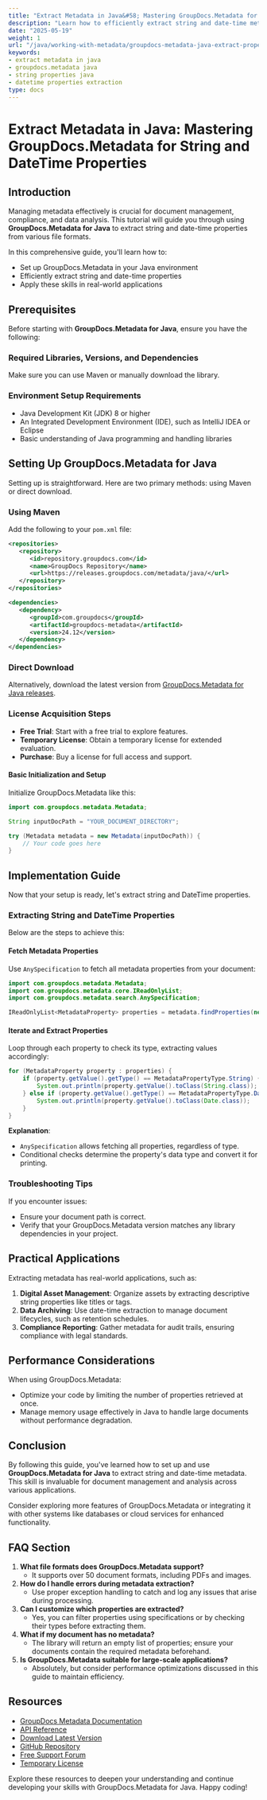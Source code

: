 ```yaml
---
title: "Extract Metadata in Java&#58; Mastering GroupDocs.Metadata for String and DateTime Properties"
description: "Learn how to efficiently extract string and date-time metadata from documents using GroupDocs.Metadata for Java. This comprehensive guide covers setup, implementation, and practical applications."
date: "2025-05-19"
weight: 1
url: "/java/working-with-metadata/groupdocs-metadata-java-extract-properties/"
keywords:
- extract metadata in java
- groupdocs.metadata java
- string properties java
- datetime properties extraction
type: docs
---
```

# Extract Metadata in Java: Mastering GroupDocs.Metadata for String and DateTime Properties

## Introduction
Managing metadata effectively is crucial for document management, compliance, and data analysis. This tutorial will guide you through using **GroupDocs.Metadata for Java** to extract string and date-time properties from various file formats.

In this comprehensive guide, you'll learn how to:
- Set up GroupDocs.Metadata in your Java environment
- Efficiently extract string and date-time properties
- Apply these skills in real-world applications

## Prerequisites
Before starting with **GroupDocs.Metadata for Java**, ensure you have the following:

### Required Libraries, Versions, and Dependencies
Make sure you can use Maven or manually download the library.

### Environment Setup Requirements
- Java Development Kit (JDK) 8 or higher
- An Integrated Development Environment (IDE), such as IntelliJ IDEA or Eclipse
- Basic understanding of Java programming and handling libraries

## Setting Up GroupDocs.Metadata for Java
Setting up is straightforward. Here are two primary methods: using Maven or direct download.

### Using Maven
Add the following to your `pom.xml` file:

```xml
<repositories>
   <repository>
      <id>repository.groupdocs.com</id>
      <name>GroupDocs Repository</name>
      <url>https://releases.groupdocs.com/metadata/java/</url>
   </repository>
</repositories>

<dependencies>
   <dependency>
      <groupId>com.groupdocs</groupId>
      <artifactId>groupdocs-metadata</artifactId>
      <version>24.12</version>
   </dependency>
</dependencies>
```

### Direct Download
Alternatively, download the latest version from [GroupDocs.Metadata for Java releases](https://releases.groupdocs.com/metadata/java/).

### License Acquisition Steps
- **Free Trial**: Start with a free trial to explore features.
- **Temporary License**: Obtain a temporary license for extended evaluation.
- **Purchase**: Buy a license for full access and support.

#### Basic Initialization and Setup
Initialize GroupDocs.Metadata like this:

```java
import com.groupdocs.metadata.Metadata;

String inputDocPath = "YOUR_DOCUMENT_DIRECTORY";

try (Metadata metadata = new Metadata(inputDocPath)) {
    // Your code goes here
}
```

## Implementation Guide
Now that your setup is ready, let's extract string and DateTime properties.

### Extracting String and DateTime Properties
Below are the steps to achieve this:

#### Fetch Metadata Properties
Use `AnySpecification` to fetch all metadata properties from your document:

```java
import com.groupdocs.metadata.Metadata;
import com.groupdocs.metadata.core.IReadOnlyList;
import com.groupdocs.metadata.search.AnySpecification;

IReadOnlyList<MetadataProperty> properties = metadata.findProperties(new AnySpecification());
```

#### Iterate and Extract Properties
Loop through each property to check its type, extracting values accordingly:

```java
for (MetadataProperty property : properties) {
    if (property.getValue().getType() == MetadataPropertyType.String) {
        System.out.println(property.getValue().toClass(String.class));
    } else if (property.getValue().getType() == MetadataPropertyType.DateTime) {
        System.out.println(property.getValue().toClass(Date.class));
    }
}
```

**Explanation**: 
- `AnySpecification` allows fetching all properties, regardless of type.
- Conditional checks determine the property's data type and convert it for printing.

### Troubleshooting Tips
If you encounter issues:
- Ensure your document path is correct.
- Verify that your GroupDocs.Metadata version matches any library dependencies in your project.

## Practical Applications
Extracting metadata has real-world applications, such as:
1. **Digital Asset Management**: Organize assets by extracting descriptive string properties like titles or tags.
2. **Data Archiving**: Use date-time extraction to manage document lifecycles, such as retention schedules.
3. **Compliance Reporting**: Gather metadata for audit trails, ensuring compliance with legal standards.

## Performance Considerations
When using GroupDocs.Metadata:
- Optimize your code by limiting the number of properties retrieved at once.
- Manage memory usage effectively in Java to handle large documents without performance degradation.

## Conclusion
By following this guide, you've learned how to set up and use **GroupDocs.Metadata for Java** to extract string and date-time metadata. This skill is invaluable for document management and analysis across various applications.

Consider exploring more features of GroupDocs.Metadata or integrating it with other systems like databases or cloud services for enhanced functionality.

## FAQ Section
1. **What file formats does GroupDocs.Metadata support?**
   - It supports over 50 document formats, including PDFs and images.
2. **How do I handle errors during metadata extraction?**
   - Use proper exception handling to catch and log any issues that arise during processing.
3. **Can I customize which properties are extracted?**
   - Yes, you can filter properties using specifications or by checking their types before extracting them.
4. **What if my document has no metadata?**
   - The library will return an empty list of properties; ensure your documents contain the required metadata beforehand.
5. **Is GroupDocs.Metadata suitable for large-scale applications?**
   - Absolutely, but consider performance optimizations discussed in this guide to maintain efficiency.

## Resources
- [GroupDocs Metadata Documentation](https://docs.groupdocs.com/metadata/java/)
- [API Reference](https://reference.groupdocs.com/metadata/java/)
- [Download Latest Version](https://releases.groupdocs.com/metadata/java/)
- [GitHub Repository](https://github.com/groupdocs-metadata/GroupDocs.Metadata-for-Java)
- [Free Support Forum](https://forum.groupdocs.com/c/metadata/)
- [Temporary License](https://purchase.groupdocs.com/temporary-license/) 

Explore these resources to deepen your understanding and continue developing your skills with GroupDocs.Metadata for Java. Happy coding!

